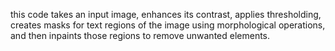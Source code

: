 this code takes an input image, enhances its contrast, applies thresholding, creates masks for text regions of the image using morphological operations, and then inpaints those regions to remove unwanted elements. 